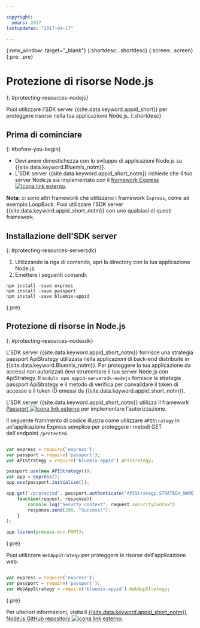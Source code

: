 ```yaml
---

copyright:
  years: 2017
lastupdated: "2017-04-17"

---
```


{:new_window: target="_blank"}
{:shortdesc: .shortdesc}
{:screen: .screen}
{:pre: .pre}

# Protezione di risorse Node.js
{: #protecting-resources-nodejs}

Puoi utilizzare l'SDK server {{site.data.keyword.appid_short}} per proteggere risorse nella tua applicazione Node.js.
{:shortdesc}

## Prima di cominciare
{: #before-you-begin}

* Devi avere dimestichezza con lo sviluppo di applicazioni Node.js su {{site.data.keyword.Bluemix_notm}}.
* L'SDK server {{site.data.keyword.appid_short_notm}} richiede che il tuo server Node.js sia implementato con il <a href="http://expressjs.com/" target="_blank">framework Express <img src="../../icons/launch-glyph.svg" alt="icona link esterno"></a>.

**Nota**: ci sono altri framework che utilizzano i framework `Express`, come ad esempio LoopBack. Puoi utilizzare l'SDK server {{site.data.keyword.appid_short_notm}} con uno qualsiasi di questi framework.


## Installazione dell'SDK server
{: #protecting-resources-serversdk}

1. Utilizzando la riga di comando, apri la directory con la tua applicazione Node.js.
2. Emettere i seguenti comandi:

  ```
  npm install -save express
  npm install -save passport
  npm install -save bluemix-appid
  ```
  {:pre}

## Protezione di risorse in Node.js
{: #protecting-resources-nodesdk}

L'SDK server {{site.data.keyword.appid_short_notm}} fornisce una strategia passport ApiStrategy utilizzata nella applicazioni di back-end distribuite in {{site.data.keyword.Bluemix_notm}}. Per proteggere la tua applicazione da accessi non autorizzati devi strumentare il tuo server Node.js con ApiStrategy. Il `modulo npm appid-serversdk-nodejs` fornisce la strategia passport ApiStrategy e il metodo di verifica per convalidare il token di accesso e il token ID emessi da {{site.data.keyword.appid_short_notm}}.

L'SDK server {{site.data.keyword.appid_short_notm}} utilizza il framework <a href="http://passportjs.org/" target="_blank">Passport <img src="../../icons/launch-glyph.svg" alt="Icona link esterno"></a> per implementare l'autorizzazione.

Il seguente frammento di codice illustra come utilizzare `APIStrategy` in un'applicazione Express semplice per proteggere i metodi GET dell'endpoint `/protected`.

  ```JavaScript

  var express = require('express');
  var passport = require('passport');
  var APIStrategy = require('bluemix-appid').APIStrategy;

  passport.use(new APIStrategy());
  var app = express();
  app.use(passport.initialize());

  app.get('/protected', passport.authenticate('APIStrategy.STRATEGY_NAME', {session: false }),
      function(request, response){
          console.log("Securty context", request.securityContext)    
          response.send(200, "Success!");
      }
  );

  app.listen(process.env.PORT);
  ```
  {:pre}

Puoi utilizzare `WebAppStrategy` per proteggere le risorse dell'applicazione web:

  ```JavaScript

  var express = require('express');
  var passport = require('passport');
  var WebAppStrategy = require('bluemix-appid').WebAppStrategy;
  ```
  {:pre}

Per ulteriori informazioni, visita il <a href="https://github.com/ibm-cloud-security/appid-serversdk-nodejs" target="_blank">{{site.data.keyword.appid_short_notm}} Node.js GitHub repository <img src="../../icons/launch-glyph.svg" alt="icona link esterno"></a>.
